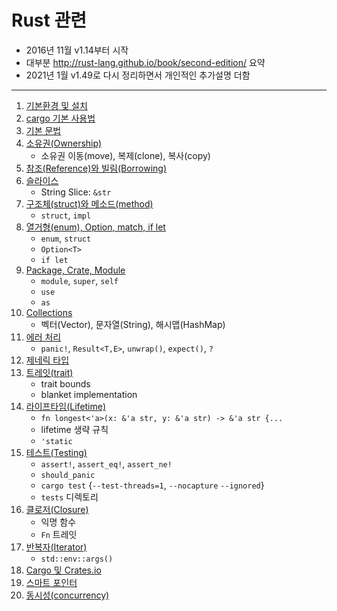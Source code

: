 # Rust 관련
* 2016년 11월 v1.14부터 시작
* 대부분 http://rust-lang.github.io/book/second-edition/ 요약
* 2021년 1월 v1.49로 다시 정리하면서 개인적인 추가설명 더함

----
1. [기본환경 및 설치](./0.Rust_Install.md)
1. [cargo 기본 사용법](./1.cargo.md)
1. [기본 문법](./2.syntax.md)
1. [소유권(Ownership)](./3.ownership.md)
   - 소유권 이동(move), 복제(clone), 복사(copy) 
1. [참조(Reference)와 빌림(Borrowing)](./4.reference.md)
1. [슬라이스](./5.slice.md)
   - String Slice: `&str`
1. [구조체(struct)와 메소드(method)](6.struct.md)
   - `struct`, `impl`
1. [열거형(enum), Option<T>, match, if let](7.enum.md)
   - `enum`, `struct`
   - `Option<T>`
   - `if let`
1. [Package, Crate, Module](8.Package.md)
   - `module`, `super`, `self`
   - `use`
   - `as`
1. [Collections](9.Collections.md)
   - 벡터(Vector), 문자열(String), 해시맵(HashMap)
1. [에러 처리](10.Error.md)
   - `panic!`, `Result<T,E>`, `unwrap()`, `expect()`, `?`
1. [제네릭 타입](11.Generic_Type.md)
1. [트레잇(trait)](12.Traits.md)
   - trait bounds
   - blanket implementation
1. [라이프타임(Lifetime)](13.Lifetime.md)
   - `fn longest<'a>(x: &'a str, y: &'a str) -> &'a str {...`
   - lifetime 생략 규칙
   - `'static`
1. [테스트(Testing)](14.Testing.md)
   - `assert!`, `assert_eq!`, `assert_ne!`
   - `should_panic`
   - `cargo test` {`--test-threads=1`, `--nocapture` `--ignored`}
   - `tests` 디렉토리
1. [클로저(Closure)](15.Closures.md)
   - 익명 함수
   - `Fn` 트레잇
1. [반복자(Iterator)](16.Iterators.md)
   - `std::env::args()`
1. [Cargo 및 Crates.io](17.Cargo.md)
1. [스마트 포인터](18.SmartPointer.md)
1. [동시성(concurrency)](19.Threads.md)